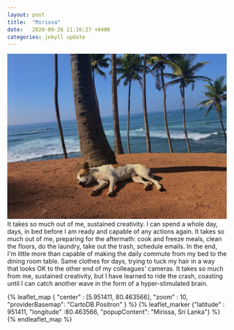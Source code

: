 ```yaml
---
layout: post
title:  "Mirissa"
date:   2020-09-26 11:16:27 +0400
categories: jekyll update
---
```

![Dog sleeping on the ground under a coconut tree. Background shows more coconut trees descending on a hill falling into blue ocean with crashing waves](https://github.com/havemaps/havemaps.github.io/blob/master/_site/assets/img/2020-09-26-mirissa.JPG?raw=true "Sleeping dog at Coconut Hill, Mirissa, Sri Lanka")
It takes so much out of me, sustained creativity. I can spend a whole day, days, in bed before I am ready and capable of any actions again. It takes so much out of me, preparing for the aftermath: cook and freeze meals, clean the floors, do the laundry, take out the trash, schedule emails. In the end, I'm little more than capable of making the daily commute from my bed to the dining room table. Same clothes for days, trying to tuck my hair in a way that looks OK to the other end of my colleagues' cameras. It takes so much from me, sustained creativity, but I have learned to ride the crash, coasting until I can catch another wave in the form of a hyper-stimulated brain.

{% leaflet_map { "center" : [5.951411, 80.463566],
                 "zoom" : 10,
                 "providerBasemap": "CartoDB.Positron" } %}
   {% leaflet_marker {"latitude" : 951411,
                      "longitude" :80.463566,
                      "popupContent": "Mirissa, Sri Lanka"} %}
{% endleaflet_map %}

